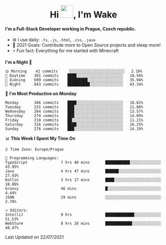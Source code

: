 <h1 align="center">Hi <img src="https://raw.githubusercontent.com/MrWakeCZ/MrWakeCZ/master/Hi.gif" width="40px" />, I'm Wake</h1>

#### I'm a Full-Stack Developer working in Prague, Czech republic.
- ⚙️ I use daily: `.ts`, `.js`, `.html`, `.css`, `.java`
- 🥅 2021 Goals: Contribute more to Open Source projects and sleep more!
- ⚡ Fun fact: Everything for me started with Minecraft

<!--START_SECTION:waka-->
**I'm a Night 🦉** 

```text
🌞 Morning    42 commits     ░░░░░░░░░░░░░░░░░░░░░░░░░   2.16% 
🌆 Daytime    361 commits    ████░░░░░░░░░░░░░░░░░░░░░   18.56% 
🌃 Evening    699 commits    █████████░░░░░░░░░░░░░░░░   35.94% 
🌙 Night      843 commits    ██████████░░░░░░░░░░░░░░░   43.34%

```
📅 **I'm Most Productive on Monday** 

```text
Monday       366 commits    ████░░░░░░░░░░░░░░░░░░░░░   18.82% 
Tuesday      231 commits    ███░░░░░░░░░░░░░░░░░░░░░░   11.88% 
Wednesday    264 commits    ███░░░░░░░░░░░░░░░░░░░░░░   13.57% 
Thursday     274 commits    ███░░░░░░░░░░░░░░░░░░░░░░   14.09% 
Friday       218 commits    ██░░░░░░░░░░░░░░░░░░░░░░░   11.21% 
Saturday     316 commits    ████░░░░░░░░░░░░░░░░░░░░░   16.25% 
Sunday       276 commits    ███░░░░░░░░░░░░░░░░░░░░░░   14.19%

```


📊 **This Week I Spent My Time On** 

```text
⌚︎ Time Zone: Europe/Prague

💬 Programming Languages: 
TypeScript               7 hrs 40 mins       ███████████░░░░░░░░░░░░░░   43.95% 
Java                     4 hrs 47 mins       ██████░░░░░░░░░░░░░░░░░░░   27.43% 
Kotlin                   3 hrs 17 mins       ████░░░░░░░░░░░░░░░░░░░░░   18.86% 
Groovy                   46 mins             █░░░░░░░░░░░░░░░░░░░░░░░░   4.44% 
JSON                     29 mins             ░░░░░░░░░░░░░░░░░░░░░░░░░   2.78%

🔥 Editors: 
IntelliJ                 9 hrs               █████████████░░░░░░░░░░░░   51.53% 
WebStorm                 8 hrs 28 mins       ████████████░░░░░░░░░░░░░   48.47%

```


 Last Updated on 22/07/2021
<!--END_SECTION:waka-->

